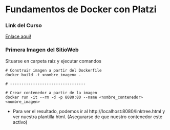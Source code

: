 # Fundamentos de Docker con Platzi

### Link del Curso
[Enlace aqui!](https://platzi.com/cursos/docker-fundamentos/)

### Primera Imagen del SitioWeb

Situarse en carpeta raiz y ejecutar comandos

```
# Construir imagen a partir del Dockerfile
docker build -t <nombre_imagen> .

# ---------------------------------

# Crear contenedor a partir de la imagen
docker run -it --rm -d -p 8080:80 --name <nombre_contenedor> <nombre_imagen>
```

* Para ver el resultado, podemos ir al http://localhost:8080/linktree.html y ver nuestra plantilla html. (Asegurarse de que nuestro contenedor este activo)